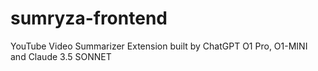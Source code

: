 # sumryza-frontend
YouTube Video Summarizer Extension built by ChatGPT O1 Pro, O1-MINI and Claude 3.5 SONNET
